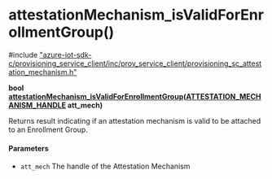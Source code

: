 # attestationMechanism_isValidForEnrollmentGroup()

\#include ["azure-iot-sdk-c/provisioning_service_client/inc/prov_service_client/provisioning_sc_attestation_mechanism.h"](../iot-c-ref-provisioning-sc-attestation-mechanism-h.md)  

**bool [attestationMechanism_isValidForEnrollmentGroup](#provisioning__sc__attestation__mechanism_8h_1afa1706c5c0bc2aea5e2a60e5e9dc13d5)([ATTESTATION_MECHANISM_HANDLE](#provisioning__sc__attestation__mechanism_8h_1adba99be7269bb68c4f8d2687bd4992b8) att_mech)**

Returns result indicating if an attestation mechanism is valid to be attached to an Enrollment Group.

#### Parameters
* `att_mech` The handle of the Attestation Mechanism

